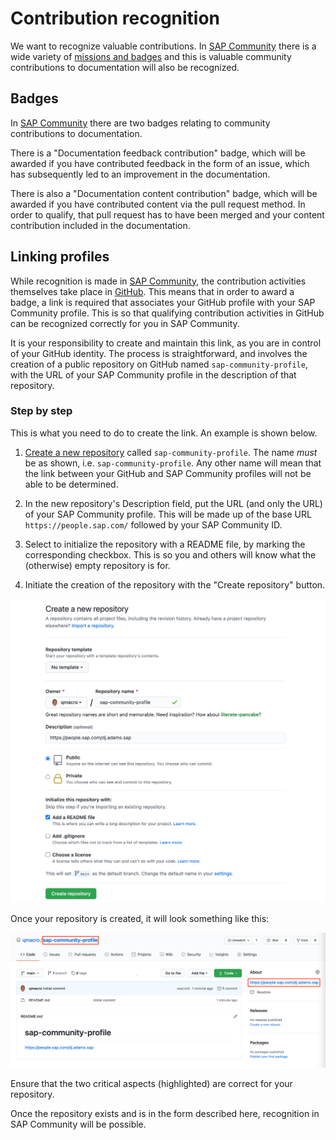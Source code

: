# Contribution recognition

We want to recognize valuable contributions. In [SAP Community][sap-community] there is a wide variety of [missions and badges][missions-badges] and this is valuable community contributions to documentation will also be recognized.

## Badges

In [SAP Community][sap-community] there are two badges relating to community contributions to documentation.

There is a "Documentation feedback contribution" badge, which will be awarded if you have contributed feedback in the form of an issue, which has subsequently led to an improvement in the documentation.

There is also a "Documentation content contribution" badge, which will be awarded if you have contributed content via the pull request method. In order to qualify, that pull request has to have been merged and your content contribution included in the documentation.

## Linking profiles

While recognition is made in [SAP Community][sap-community], the contribution activities themselves take place in [GitHub][github]. This means that in order to award a badge, a link is required that associates your GitHub profile with your SAP Community profile. This is so that qualifying contribution activities in GitHub can be recognized correctly for you in SAP Community.

It is your responsibility to create and maintain this link, as you are in control of your GitHub identity. The process is straightforward, and involves the creation of a public repository on GitHub named `sap-community-profile`, with the URL of your SAP Community profile in the description of that repository.

### Step by step

This is what you need to do to create the link. An example is shown below.

1. [Create a new repository][github-new] called `sap-community-profile`. The name *must* be as shown, i.e. `sap-community-profile`. Any other name will mean that the link between your GitHub and SAP Community profiles will not be able to be determined.

1. In the new repository's Description field, put the URL (and only the URL) of your SAP Community profile. This will be made up of the base URL `https://people.sap.com/` followed by your SAP Community ID.

1. Select to initialize the repository with a README file, by marking the corresponding checkbox. This is so you and others will know what the (otherwise) empty repository is for.

1. Initiate the creation of the repository with the "Create repository" button.

![Example of repository creation](assets/repository-creation.png)

Once your repository is created, it will look something like this:

![Example of repository once created](assets/repository-overview.png)

Ensure that the two critical aspects (highlighted) are correct for your repository.

Once the repository exists and is in the form described here, recognition in SAP Community will be possible.

[sap-community]: https://community.sap.com
[missions-badges]: https://community.sap.com/resources/missions-badges
[github]: https://github.com
[github-new]: https://github.com/new
